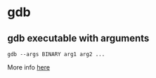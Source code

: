 # gdb

## gdb executable with arguments
```
gdb --args BINARY arg1 arg2 ...
```

More info [here](https://stackoverflow.com/questions/6121094/how-do-i-run-a-program-with-commandline-arguments-using-gdb-within-a-bash-script)
